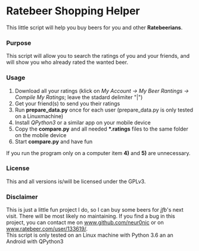 # Ratebeer Shopping Helper

This little script will help you buy beers for you and other <b>Ratebeerians</b>.

### Purpose
This script will allow you to search the ratings of you and your friends, and will show you who already rated the wanted beer.
### Usage
1) Download all your ratings (klick on <i>My Account → My Beer Rantings → Compile My Ratings</i>; leave the stadard delimiter "|")
2) Get your friend(s) to send you  their ratings
3) Run <b>prepare_data.py</b> once for each user (prepare_data.py is only tested on a Linuxmachine)
4) Install <i>QPython3</i> or a similar app on your mobile device
5) Copy the <b>compare.py</b> and all needed <b>*.ratings</b> files to the same folder on the mobile device
6) Start <b>compare.py</b> and have fun

If you run the program only on a computer item <b>4)</b> and <b>5)</b> are unnecessary.

### License
This and all versions is/will be licensed under the GPLv3.

### Disclaimer
This is just a little fun project I do, so I can buy some beers for <i>jfb</i>'s next visit. There will be most likely no maintaining. If you find a bug in this project, you can contact me on www.github.com/neur0nic or on www.ratebeer.com/user/133619/.
<br>This script is only tested on an Linux machine with Python 3.6 an an Android with QPython3